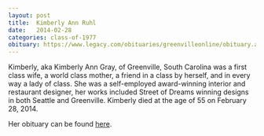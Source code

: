 ```yaml
---
layout: post
title:  Kimberly Ann Ruhl
date:   2014-02-28
categories: class-of-1977
obituary: https://www.legacy.com/obituaries/greenvilleonline/obituary.aspx?page=lifestory&pid=170006363
---
```

Kimberly, aka Kimberly Ann Gray, of Greenville, South Carolina was a first class wife, a world class mother, a friend in a class by herself, and in every way a lady of class. She was a self-employed award-winning interior and restaurant designer, her works included Street of Dreams winning designs in both Seattle and Greenville. Kimberly died at the age of 55 on February 28, 2014.

Her obituary can be found [here](https://www.legacy.com/obituaries/greenvilleonline/obituary.aspx?page=lifestory&pid=170006363).
